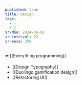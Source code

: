 ```yaml
---
published: true
title: Design
tags:
  - ✅
  - 🧭
sr-due: 2024-06-02
sr-interval: 22
sr-ease: 259
---
```

⬅️ [[Everything programming]]

- [[Design Typography]]
- [[Duolingo gamification design]]
- [[Refactoring UI]]